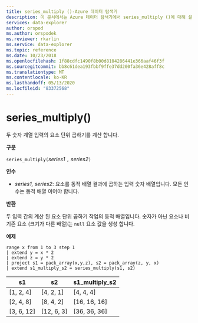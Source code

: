 ```yaml
---
title: series_multiply ()-Azure 데이터 탐색기
description: 이 문서에서는 Azure 데이터 탐색기에서 series_multiply ()에 대해 설명 합니다.
services: data-explorer
author: orspod
ms.author: orspodek
ms.reviewer: rkarlin
ms.service: data-explorer
ms.topic: reference
ms.date: 10/23/2018
ms.openlocfilehash: 1f88cdfc1490f8b00d8104286441e366aaf46f3f
ms.sourcegitcommit: bb8c61dea193fbbf9ffe37dd200fa36e428aff8c
ms.translationtype: MT
ms.contentlocale: ko-KR
ms.lasthandoff: 05/13/2020
ms.locfileid: "83372568"
---
```

# <a name="series_multiply"></a>series_multiply()

두 숫자 계열 입력의 요소 단위 곱하기를 계산 합니다.

**구문**

`series_multiply(`*series1* `,` *series2*`)`

**인수**

* *series1, series2*: 요소를 동적 배열 결과에 곱하는 입력 숫자 배열입니다. 모든 인수는 동적 배열 이어야 합니다. 

**반환**

두 입력 간의 계산 된 요소 단위 곱하기 작업의 동적 배열입니다. 숫자가 아닌 요소나 비 기존 요소 (크기가 다른 배열)는 `null` 요소 값을 생성 합니다.

**예제**

<!-- csl: https://help.kusto.windows.net:443/Samples -->
```kusto
range x from 1 to 3 step 1
| extend y = x * 2
| extend z = y * 2
| project s1 = pack_array(x,y,z), s2 = pack_array(z, y, x)
| extend s1_multiply_s2 = series_multiply(s1, s2)
```

|s1         |s2|        s1_multiply_s2|
|---|---|---|
|[1, 2, 4]    |[4, 2, 1]|   [4, 4, 4]|
|[2, 4, 8]    |[8, 4, 2]|   [16, 16, 16]|
|[3, 6, 12]   |[12, 6, 3]|  [36, 36, 36]|
